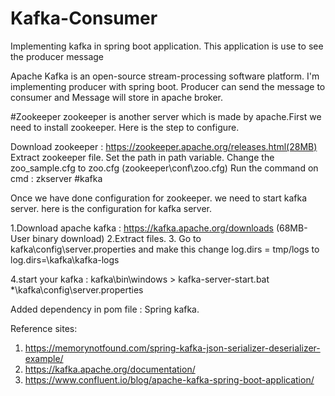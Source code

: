 # Kafka-Consumer
Implementing kafka in spring boot application. This application is use to see the producer message

Apache Kafka is an open-source stream-processing software platform. I'm implementing producer with spring boot. Producer can send the message to consumer and Message will store in apache broker.

#Zookeeper zookeeper is another server which is made by apache.First we need to install zookeeper. Here is the step to configure.

Download zookeeper : https://zookeeper.apache.org/releases.html(28MB)
Extract zookeeper file.
Set the path in path variable.
Change the zoo_sample.cfg to zoo.cfg (zookeeper\conf\zoo.cfg)
Run the command on cmd : zkserver
#kafka

Once we have done configuration for zookeeper. we need to start kafka server. here is the configuration for kafka server.

1.Download apache kafka : https://kafka.apache.org/downloads (68MB- User binary download) 2.Extract files. 3. Go to kafka\config\server.properties and make this change log.dirs = tmp/logs to log.dirs=\kafka\kafka-logs

4.start your kafka : kafka\bin\windows > kafka-server-start.bat *\kafka\config\server.properties


Added dependency in pom file : Spring kafka.


Reference sites: 
  
  1. https://memorynotfound.com/spring-kafka-json-serializer-deserializer-example/
  2. https://kafka.apache.org/documentation/
  3. https://www.confluent.io/blog/apache-kafka-spring-boot-application/
